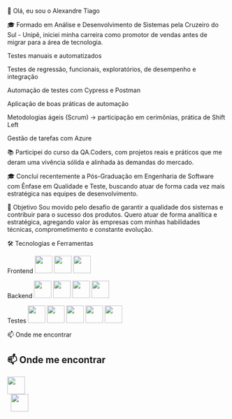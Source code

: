 👋 Olá, eu sou o Alexandre Tiago

🎓 Formado em Análise e Desenvolvimento de Sistemas pela Cruzeiro do Sul - Unipê, iniciei minha carreira como promotor de vendas antes de migrar para a área de tecnologia.

Testes manuais e automatizados

Testes de regressão, funcionais, exploratórios, de desempenho e integração

Automação de testes com Cypress e Postman

Aplicação de boas práticas de automação

Metodologias ágeis (Scrum) → participação em cerimônias, prática de Shift Left

Gestão de tarefas com Azure

📚 Participei do curso da QA.Coders, com projetos reais e práticos que me deram uma vivência sólida e alinhada às demandas do mercado.

🎓 Concluí recentemente a Pós-Graduação em Engenharia de Software com Ênfase em Qualidade e Teste, buscando atuar de forma cada vez mais estratégica nas equipes de desenvolvimento.

🚀 Objetivo
Sou movido pelo desafio de garantir a qualidade dos sistemas e contribuir para o sucesso dos produtos. Quero atuar de forma analítica e estratégica, agregando valor às empresas com minhas habilidades técnicas, comprometimento e constante evolução.

🛠️ Tecnologias e Ferramentas

Frontend
<img src="https://cdn.jsdelivr.net/gh/devicons/devicon/icons/html5/html5-original.svg" width="40" height="40"/>
<img src="https://cdn.jsdelivr.net/gh/devicons/devicon/icons/css3/css3-original.svg" width="40" height="40"/>
<img src="https://cdn.jsdelivr.net/gh/devicons/devicon/icons/javascript/javascript-original.svg" width="40" height="40"/>

Backend
<img src="https://cdn.jsdelivr.net/gh/devicons/devicon/icons/nodejs/nodejs-original.svg" width="40" height="40"/>
<img src="https://cdn.jsdelivr.net/gh/devicons/devicon/icons/php/php-original.svg" width="40" height="40"/>
<img src="https://cdn.jsdelivr.net/gh/devicons/devicon/icons/java/java-original.svg" width="40" height="40"/>
<img src="https://cdn.jsdelivr.net/gh/devicons/devicon/icons/postgresql/postgresql-original.svg" width="40" height="40"/>

Testes
<img src="https://raw.githubusercontent.com/simple-icons/simple-icons/develop/icons/cypress.svg" width="40" height="40"/>
<img src="https://www.vectorlogo.zone/logos/getpostman/getpostman-icon.svg" width="40" height="40"/>
<img src="https://raw.githubusercontent.com/simple-icons/simple-icons/develop/icons/robotframework.svg" width="40" height="40"/>
<img src="https://playwright.dev/img/playwright-logo.svg" width="40" height="40"/>
<img src="https://junit.org/junit5/assets/img/junit5-logo.png" width="40" height="40"/>

📫 Onde me encontrar
## 📫 Onde me encontrar  

[<img src="https://cdn.jsdelivr.net/gh/devicons/devicon/icons/linkedin/linkedin-original.svg" width="40" height="40"/>](https://www.linkedin.com/in/alexandre-tiago-2a212b26a/)  
&nbsp;&nbsp;[<img src="https://cdn.jsdelivr.net/gh/devicons/devicon/icons/github/github-original.svg" width="40" height="40"/>](https://github.com/Tiagosousabjj)

